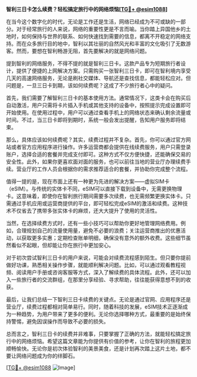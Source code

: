 **智利三日卡怎么续费？轻松搞定旅行中的网络烦恼[[TG💪+ @esim1088](https://t.me/s/esim1088)]**

在当今这个数字化的时代，无论是工作还是生活，网络已经成为不可或缺的一部分。对于经常旅行的人来说，网络的重要性更是不言而喻。当你踏上异国他乡的土地时，如何保持与世界的联系、如何快速找到需要的信息，都离不开稳定的网络支持。而在众多旅行目的地中，智利以其壮丽的自然风光和丰富的文化吸引了无数游客。然而，要想在智利畅游无阻，首先要解决的就是网络问题。

提到智利的网络服务，不得不提的就是智利三日卡。这款产品专为短期旅行者设计，提供了便捷的上网解决方案。只需购买一张智利三日卡，即可在智利境内享受几天的高速网络服务，无论是刷社交媒体、导航还是查找信息，都能轻松应对。但问题是，一旦三日卡到期，该如何续费呢？这成了不少旅行者心中的疑问。

首先，我们需要了解智利三日卡的基本使用方法。通常情况下，这类卡会在购买后自动激活，用户只需将卡片插入手机或其他支持的设备中，按照提示完成设置即可开始使用。在使用过程中，用户可以通过查看手机上的网络状态来确认剩余流量或时间。不过，当三日卡即将到期时，系统一般会发出提醒，告知用户服务即将结束。

那么，具体应该如何续费呢？其实，续费过程并不复杂。首先，你可以通过官方网站或者官方应用程序进行操作。许多运营商都会提供在线续费服务，用户只需登录账户，选择合适的套餐并完成支付即可。这种方式不仅方便快捷，还能确保交易的安全性。此外，如果你更喜欢面对面的服务，也可以前往当地的营业厅办理续费手续。营业厅的工作人员会根据你的需求推荐适合的套餐，并协助你完成整个流程。

值得一提的是，现在市面上还有一种更为先进的解决方案——虚拟SIM卡（eSIM）。与传统的实体卡不同，eSIM可以直接下载到设备中，无需更换物理卡。这意味着，即使你在智利旅行期间需要多次续费，也无需频繁更换实体卡。只需通过手机应用或运营商提供的平台，即可轻松完成eSIM的激活和续费。这种技术不仅省去了携带多张实体卡的麻烦，还大大提升了使用的灵活性。

当然，在选择续费方式时，还有一些小技巧可以帮助你更好地管理网络费用。例如，合理规划自己的流量使用量，避免不必要的浪费；关注运营商推出的优惠活动，以获取更多实惠；定期检查账单明细，确保没有意外的额外收费。这些细节虽然看似不起眼，但却能让你在旅行中更加安心。

对于初次尝试智利三日卡的用户来说，可能会对续费流程感到陌生。但只要你提前做好功课，熟悉相关操作步骤，就能顺利解决问题。比如，可以通过观看教程视频、阅读用户手册或咨询客服等方式，深入了解续费的具体流程。此外，还可以加入一些旅行者的交流群组，在那里分享经验、寻求帮助，往往能获得意想不到的收获。

最后，让我们总结一下智利三日卡续费的关键点。无论是通过官网、应用程序还是营业厅，续费过程都相对简单易行。同时，随着科技的发展，eSIM技术正逐渐成为一种趋势，为用户带来了更多的便利。无论你选择哪种方式，最重要的是始终保持警惕，避免因误操作而导致不必要的损失。

总而言之，智利三日卡的续费并非难事，只要掌握了正确的方法，就能轻松搞定旅行中的网络烦恼。希望这篇文章能为你提供有价值的参考，让你在智利的旅程更加顺畅愉快。无论你是初次体验智利的美景美食，还是计划再次踏上这片土地，都不要让网络问题成为你的绊脚石。

[[TG💪+ @esim1088](https://t.me/s/esim1088) ![Image](https://i.postimg.cc/4NQfJmqS/Snipaste-2025-05-13-00-14-12.png)]